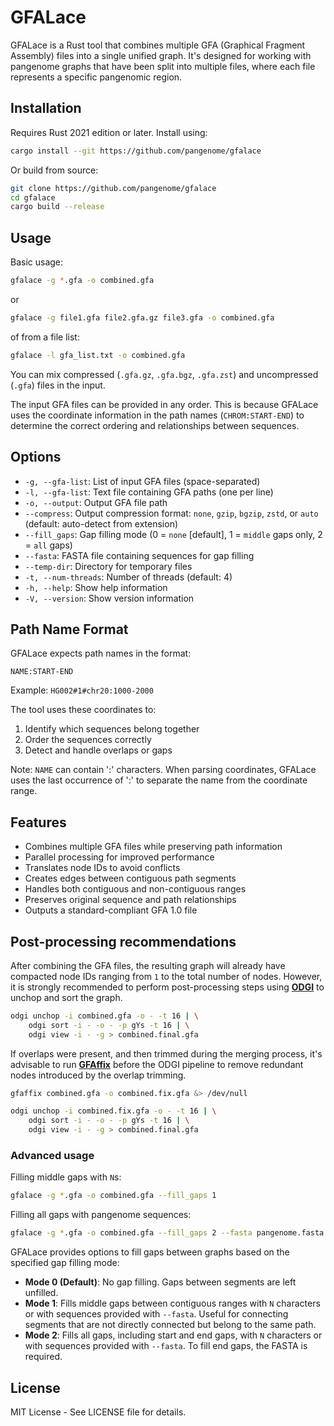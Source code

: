 # GFALace

GFALace is a Rust tool that combines multiple GFA (Graphical Fragment Assembly) files into a single unified graph. It's designed for working with pangenome graphs that have been split into multiple files, where each file represents a specific pangenomic region.

## Installation

Requires Rust 2021 edition or later. Install using:

```bash
cargo install --git https://github.com/pangenome/gfalace
```

Or build from source:

```bash
git clone https://github.com/pangenome/gfalace
cd gfalace
cargo build --release
```

## Usage

Basic usage:

```bash
gfalace -g *.gfa -o combined.gfa
```

or

```bash
gfalace -g file1.gfa file2.gfa.gz file3.gfa -o combined.gfa
```

of from a file list:

```bash
gfalace -l gfa_list.txt -o combined.gfa
```

You can mix compressed (`.gfa.gz`, `.gfa.bgz`, `.gfa.zst`) and uncompressed (`.gfa`) files in the input.

The input GFA files can be provided in any order. This is because GFALace uses the coordinate information in the path names (`CHROM:START-END`) to determine the correct ordering and relationships between sequences.

## Options

- `-g, --gfa-list`: List of input GFA files (space-separated)
- `-l, --gfa-list`: Text file containing GFA paths (one per line)
- `-o, --output`: Output GFA file path
- `--compress`: Output compression format: `none`, `gzip`, `bgzip`, `zstd`, or `auto` (default: auto-detect from extension)
- `--fill_gaps`: Gap filling mode (0 = `none` [default], 1 = `middle` gaps only, 2 = `all` gaps)
- `--fasta`: FASTA file containing sequences for gap filling
- `--temp-dir`: Directory for temporary files
- `-t, --num-threads`: Number of threads (default: 4)
- `-h, --help`: Show help information
- `-V, --version`: Show version information

## Path Name Format

GFALace expects path names in the format:

```
NAME:START-END
```

Example: `HG002#1#chr20:1000-2000`

The tool uses these coordinates to:
1. Identify which sequences belong together
2. Order the sequences correctly
3. Detect and handle overlaps or gaps

Note: `NAME` can contain ':' characters. When parsing coordinates, GFALace uses the last occurrence of ':' to separate the name from the coordinate range.

## Features

- Combines multiple GFA files while preserving path information
- Parallel processing for improved performance
- Translates node IDs to avoid conflicts
- Creates edges between contiguous path segments
- Handles both contiguous and non-contiguous ranges
- Preserves original sequence and path relationships
- Outputs a standard-compliant GFA 1.0 file

## Post-processing recommendations

After combining the GFA files, the resulting graph will already have compacted node IDs ranging from `1` to the total number of nodes. However, it is strongly recommended to perform post-processing steps using **[ODGI](https://github.com/pangenome/odgi)** to unchop and sort the graph.

```bash
odgi unchop -i combined.gfa -o - -t 16 | \
    odgi sort -i - -o - -p gYs -t 16 | \
    odgi view -i - -g > combined.final.gfa
```

If overlaps were present, and then trimmed during the merging process, it's advisable to run **[GFAffix](https://github.com/marschall-lab/GFAffix)** before the ODGI pipeline to remove redundant nodes introduced by the overlap trimming.

```bash
gfaffix combined.gfa -o combined.fix.gfa &> /dev/null

odgi unchop -i combined.fix.gfa -o - -t 16 | \
    odgi sort -i - -o - -p gYs -t 16 | \
    odgi view -i - -g > combined.final.gfa
```

### Advanced usage

Filling middle gaps with `N`s:

```bash
gfalace -g *.gfa -o combined.gfa --fill_gaps 1
```

Filling all gaps with pangenome sequences:

```bash
gfalace -g *.gfa -o combined.gfa --fill_gaps 2 --fasta pangenome.fasta
```

GFALace provides options to fill gaps between graphs based on the specified gap filling mode:

- **Mode 0 (Default)**: No gap filling. Gaps between segments are left unfilled.
- **Mode 1**: Fills middle gaps between contiguous ranges with `N` characters or with sequences provided with `--fasta`. Useful for connecting segments that are not directly connected but belong to the same path.
- **Mode 2**: Fills all gaps, including start and end gaps, with `N` characters or with sequences provided with `--fasta`. To fill end gaps, the FASTA is required.

## License

MIT License - See LICENSE file for details.
